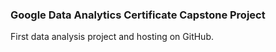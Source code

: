### Google Data Analytics Certificate Capstone Project

First data analysis project and hosting on GitHub.
